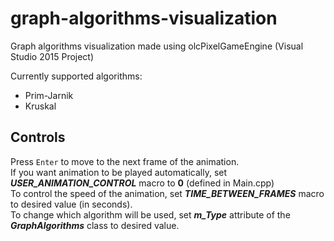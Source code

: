 # graph-algorithms-visualization

Graph algorithms visualization made using olcPixelGameEngine (Visual Studio 2015 Project)

Currently supported algorithms:
 * Prim-Jarnik
 * Kruskal
## Controls

Press `Enter` to move to the next frame of the animation. <br/>
If you want animation to be played automatically, set **_USER_ANIMATION_CONTROL_** macro to **0** (defined in Main.cpp) <br/>
To control the speed of the animation, set **_TIME_BETWEEN_FRAMES_** macro to desired value (in seconds). <br/>
To change which algorithm will be used, set **_m_Type_** attribute of the **_GraphAlgorithms_** class to desired value.
